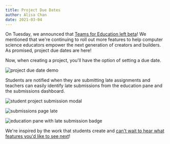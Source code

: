 ```yaml
---
title: Project Due Dates
author: Alisa Chan
date: 2021-03-04
---
```


On Tuesday, we announced that [Teams for Education left beta](https://blog.replit.com/teams_release)! We mentioned that we're continuing to roll out more features to help computer science educators empower the next generation of creators and builders. As promised, project due dates are here!

Now, when creating a project, you'll have the option of setting a due date.

<img src="https://blog.repl.it/images/teams_edu/project-due-date.gif"
alt="project due date demo" 
/>

Students are notified when they are submitting late assignments and teachers can easily identify late submissions from the education pane and the submissions dashboard.

<img src="https://blog.repl.it/images/teams_edu/submit-repl-modal.png"
alt="student project submission modal" 
/>

<img src="https://blog.repl.it/images/teams_edu/submissions-page-late.png"
alt="submissions page late" 
/>

<img src="https://blog.repl.it/images/teams_edu/edu_pane_late.png"
alt="education pane with late submission badge" 
/>

We're inspired by the work that students create and [can't wait to hear what features you'd like to see next](https://replit.canny.io/teams-for-education)!